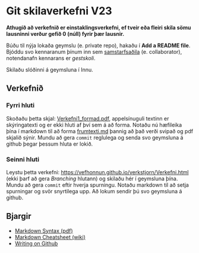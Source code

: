 # Git skilaverkefni V23

**Athugið að verkefnið er einstaklingsverkefni, ef tveir eða fleiri skila sömu lausninni verður gefið 0 (núll) fyrir þær lausnir.**

Búðu til nýja lokaða geymslu (e. private repo), hakaðu í **Add a README file**. Bjóddu svo kennaranum þínum inn sem [samstarfsaðila](https://docs.github.com/en/account-and-profile/setting-up-and-managing-your-personal-account-on-github/managing-access-to-your-personal-repositories/inviting-collaborators-to-a-personal-repository) (e. collaborator), notendanafn kennarans er *gestskoli*.

Skilaðu slóðinni á geymsluna í Innu.

<!--
## Uppsetning
1.  Afritaðu þessa geymslu á tölvuna þína en passaðu að nota `bare` rofann:

`git clone --bare git@github.com:gestskoli/git_skilaverkefni_grunnur`

```git clone --bare https://github.com/gestskoli/git_skilaverkefni_grunnur.git```

2.  Búðu til tóma lokaða geymslu (*e. private repo*) á github svæðinu þínu. Skýrðu geymsluna **git_verkefni**.

3. Farðu inn í möppuna **git_skilaverkefni_grunnur** á tölvunni þinni og sendu (*e. push*) hana upp á github, í geymsluna sem þú bjóst til í lið 2. Passaðu að nota `mirror` rofann.

`git push --mirror git@github.com:ÞITT_NOTENDANAFN/git_verkefni`

```git push --mirror https://github.com/ÞITT_NOTENDANAFN/git_verkefni.git```

5. Farðu núna inn á geymsluna þína á github og sjáðu hvort verkefnið sé ekki komið þangað.
6. Bættu kennaranum þínum við sem samstarfsaðila (*e. collaberator*) á geymsluna. Þú finnur stillinguna fyrir það í **Settings->Manage access**.
7. Farðu núna inn á Innu og skilaðu hlekknum á geymsluna þína í verkefnið þar.
8. Í Git Bash, farðu úr möppunni **git_skilaverkefni_grunnur** með `cd ..` og keyrðu svo eftirfarandi:

`git clone git@github.com:ÞITT_NOTENDANAFN/git_verkefni`

```git clone https://github.com/ÞITT_NOTENDANAFN/git_verkefni.git```

9. Farðu svo inn í möppuna **git_verkefni** og opnaðu Visual Studio Code þar með því að slá inn `code .`.
9. Gott getur verið að vera með viðbót (*e. extension*) í Visual Studio Code sem býður upp á forskoðun á markdown kóða, t.d. *Markdown All in One*.
-->
## Verkefnið
<!-- Notaðu Visual Studio Code og Git Bash til að leysa verkefnið. -->
### Fyrri hluti
Skoðaðu þetta skjal: [Verkefni1_formad.pdf](./Verkefni1_formad.pdf), appelsínuguli textinn er skýringatexti og er ekki hluti af því sem á að forma. Notaðu nú hæfileika þína í markdown til að forma [frumtexti.md](frumtexti.md) þannig að það verði svipað og pdf skjalið sýnir. Mundu að gera `commit` reglulega og senda svo geymsluna á github þegar þessum hluta er lokið.

### Seinni hluti
Leystu þetta verkefni: https://vefhonnun.github.io/verkstjorn/Verkefni.html (ekki þarf að gera *Branching* hlutann) og skilaðu hér í geymsluna þína. Mundu að gera `commit` eftir hverja spurningu. Notaðu markdown til að setja spurningar og svör snyrtilega upp. Að lokum sendir þú svo geymsluna á github.

## Bjargir
 - [Markdown Syntax (pdf)](https://guides.github.com/pdfs/markdown-cheatsheet-online.pdf)
 - [Markdown Cheatsheet (wiki)](https://github.com/adam-p/markdown-here/wiki/Markdown-Cheatsheet)
 - [Writing on Github](https://help.github.com/en/github/writing-on-github)
